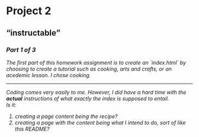 <!DOCTYPE md>
<head>
  <title>project 2</title>
</head>
<body>
  <h1><b>Project 2</b></h1>
  <h2><q>instructable</q></h2>
  <h3><i>Part 1 of 3<i></h3>
    <p>The first part of this homework assignment is to create an `index.html` by choosing to create a tutorial such as cooking, arts and crafts, or an acedemic lesson. I chose cooking.</p>
  <hr />
  <p>Coding comes very easily to me. However, I did have a hard time with the <b>actual</b> instructions of what exactly the index is supposed to entail.<br />
  Is it:
    <ol>
      <li>creating a page content being the recipe?</li>
      <li>creating a page with the content being what I intend to do, sort of like this README?</li></P>
